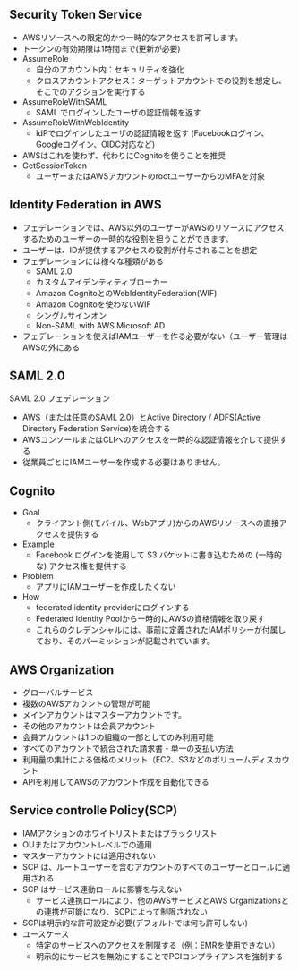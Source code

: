 ## Security Token Service
- AWSリソースへの限定的かつ一時的なアクセスを許可します。
- トークンの有効期限は1時間まで(更新が必要)
- AssumeRole
    - 自分のアカウント内：セキュリティを強化
    - クロスアカウントアクセス：ターゲットアカウントでの役割を想定し、そこでのアクションを実行する 
- AssumeRoleWithSAML
    - SAML でログインしたユーザの認証情報を返す
- AssumeRoleWithWebIdentity
    - IdPでログインしたユーザの認証情報を返す (Facebookログイン、Googleログイン、OIDC対応など) 
- AWSはこれを使わず、代わりにCognitoを使うことを推奨
- GetSessionToken
    - ユーザーまたはAWSアカウントのrootユーザーからのMFAを対象

## Identity Federation in AWS
- フェデレーションでは、AWS以外のユーザーがAWSのリソースにアクセスするためのユーザーの一時的な役割を担うことができます。
- ユーザーは、IDが提供するアクセスの役割が付与されることを想定
- フェデレーションには様々な種類がある
    - SAML 2.0
    - カスタムアイデンティティブローカー
    - Amazon CognitoとのWebIdentityFederation(WIF)
    - Amazon Cognitoを使わないWIF
    - シングルサインオン
    - Non-SAML with AWS Microsoft AD
- フェデレーションを使えばIAMユーザーを作る必要がない（ユーザー管理はAWSの外にある

## SAML 2.0
SAML 2.0 フェデレーション
- AWS（または任意のSAML 2.0）とActive Directory / ADFS(Active Directory Federation Service)を統合する
- AWSコンソールまたはCLIへのアクセスを一時的な認証情報を介して提供する 
- 従業員ごとにIAMユーザーを作成する必要はありません。

## Cognito
- Goal
    - クライアント側(モバイル、Webアプリ)からのAWSリソースへの直接アクセスを提供する
- Example 
    - Facebook ログインを使用して S3 バケットに書き込むための (一時的な) アクセス権を提供する
- Problem
    - アプリにIAMユーザーを作成したくない
- How
    - federated identity providerにログインする
    - Federated Identity Poolから一時的にAWSの資格情報を取り戻す
    - これらのクレデンシャルには、事前に定義されたIAMポリシーが付属しており、そのパーミッションが記載されています。

## AWS Organization
- グローバルサービス
- 複数のAWSアカウントの管理が可能
- メインアカウントはマスターアカウントです。
- その他のアカウントは会員アカウント
- 会員アカウントは1つの組織の一部としてのみ利用可能
- すべてのアカウントで統合された請求書 - 単一の支払い方法
- 利用量の集計による価格のメリット（EC2、S3などのボリュームディスカウント 
- APIを利用してAWSのアカウント作成を自動化できる

## Service controlle Policy(SCP)
- IAMアクションのホワイトリストまたはブラックリスト
- OUまたはアカウントレベルでの適用
- マスターアカウントには適用されない
- SCP は、ルートユーザーを含むアカウントのすべてのユーザーとロールに適用される
- SCP はサービス連動ロールに影響を与えない
    - サービス連携ロールにより、他のAWSサービスとAWS Organizationsとの連携が可能になり、SCPによって制限されない
- SCPは明示的な許可設定が必要(デフォルトでは何も許可しない)
- ユースケース
    - 特定のサービスへのアクセスを制限する（例：EMRを使用できない）
    - 明示的にサービスを無効にすることでPCIコンプライアンスを強制する